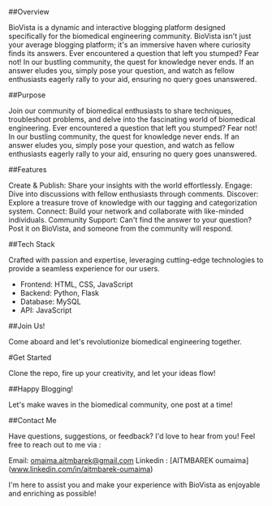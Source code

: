 ##Overview

BioVista is a dynamic and interactive blogging platform designed specifically for the biomedical engineering community. BioVista isn't just your average blogging platform; it's an immersive haven where curiosity finds its answers. Ever encountered a question that left you stumped? Fear not! In our bustling community, the quest for knowledge never ends. If an answer eludes you, simply pose your question, and watch as fellow enthusiasts eagerly rally to your aid, ensuring no query goes unanswered.


##Purpose

Join our community of biomedical enthusiasts to share techniques, troubleshoot problems, and delve into the fascinating world of biomedical engineering. Ever encountered a question that left you stumped? Fear not! In our bustling community, the quest for knowledge never ends. If an answer eludes you, simply pose your question, and watch as fellow enthusiasts eagerly rally to your aid, ensuring no query goes unanswered.

##Features

Create & Publish: Share your insights with the world effortlessly.
Engage: Dive into discussions with fellow enthusiasts through comments.
Discover: Explore a treasure trove of knowledge with our tagging and categorization system.
Connect: Build your network and collaborate with like-minded individuals.
Community Support: Can't find the answer to your question? Post it on BioVista, and someone from the community will respond.

##Tech Stack

Crafted with passion and expertise, leveraging cutting-edge technologies to provide a seamless experience for our users.
+ Frontend: HTML, CSS, JavaScript
+ Backend: Python, Flask
+ Database: MySQL
+ API: JavaScript

##Join Us!

Come aboard and let's revolutionize biomedical engineering together.

#Get Started

Clone the repo, fire up your creativity, and let your ideas flow!

##Happy Blogging!

Let's make waves in the biomedical community, one post at a time!

##Contact Me

Have questions, suggestions, or feedback? I'd love to hear from you! Feel free to reach out to me via :

Email: omaima.aitmbarek@gmail.com
Linkedin : [AITMBAREK oumaima] (www.linkedin.com/in/aitmbarek-oumaima)


I'm here to assist you and make your experience with BioVista as enjoyable and enriching as possible!

